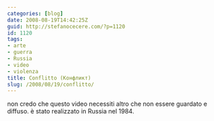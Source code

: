 ```yaml
---
categories: [blog]
date: 2008-08-19T14:42:25Z
guid: http://stefanocecere.com/?p=1120
id: 1120
tags:
- arte
- guerra
- Russia
- video
- violenza
title: Conflitto (Конфликт)
slug: /2008/08/19/conflitto/
---
```


non credo che questo video necessiti altro che non essere guardato e diffuso. è stato realizzato in Russia nel 1984.